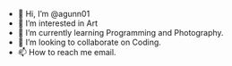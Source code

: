 - 👋 Hi, I’m @agunn01
- 👀 I’m interested in Art
- 🌱 I’m currently learning Programming and Photography.
- 💞️ I’m looking to collaborate on Coding.
- 📫 How to reach me email.

<!---
agunn01/agunn01 is a ✨ special ✨ repository because its `README.md` (this file) appears on your GitHub profile.
You can click the Preview link to take a look at your changes.
--->
